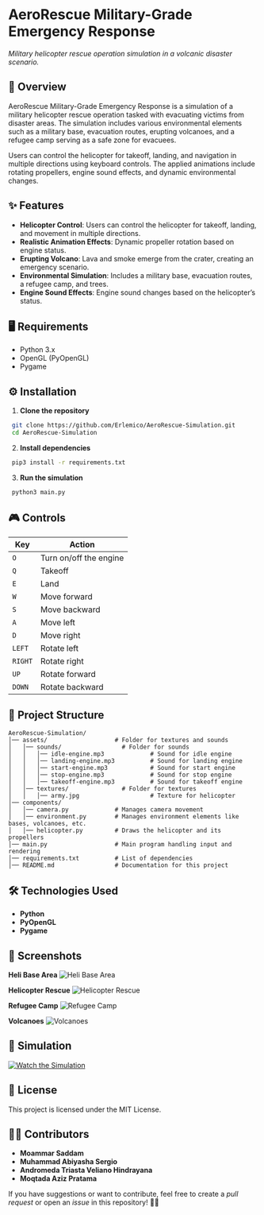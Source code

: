 # AeroRescue Military-Grade Emergency Response
_Military helicopter rescue operation simulation in a volcanic disaster scenario._

## 📌 Overview
AeroRescue Military-Grade Emergency Response is a simulation of a military helicopter rescue operation tasked with evacuating victims from disaster areas. The simulation includes various environmental elements such as a military base, evacuation routes, erupting volcanoes, and a refugee camp serving as a safe zone for evacuees.

Users can control the helicopter for takeoff, landing, and navigation in multiple directions using keyboard controls. The applied animations include rotating propellers, engine sound effects, and dynamic environmental changes.

## ✨ Features
- **Helicopter Control**: Users can control the helicopter for takeoff, landing, and movement in multiple directions.
- **Realistic Animation Effects**: Dynamic propeller rotation based on engine status.
- **Erupting Volcano**: Lava and smoke emerge from the crater, creating an emergency scenario.
- **Environmental Simulation**: Includes a military base, evacuation routes, a refugee camp, and trees.
- **Engine Sound Effects**: Engine sound changes based on the helicopter’s status.

## 🖥️ Requirements
- Python 3.x
- OpenGL (PyOpenGL)
- Pygame

## ⚙️ Installation
1. **Clone the repository**
```sh
 git clone https://github.com/Erlemico/AeroRescue-Simulation.git
 cd AeroRescue-Simulation
```
2. **Install dependencies**
```sh
 pip3 install -r requirements.txt
```
3. **Run the simulation**
```sh
 python3 main.py
```

## 🎮 Controls
| Key | Action |
|------|--------|
| `O` | Turn on/off the engine |
| `Q` | Takeoff |
| `E` | Land |
| `W` | Move forward |
| `S` | Move backward |
| `A` | Move left |
| `D` | Move right |
| `LEFT` | Rotate left |
| `RIGHT` | Rotate right |
| `UP` | Rotate forward |
| `DOWN` | Rotate backward |

## 📁 Project Structure
```
AeroRescue-Simulation/
│── assets/                   # Folder for textures and sounds
│   │── sounds/                 # Folder for sounds
│   │   │── idle-engine.mp3             # Sound for idle engine
│   │   │── landing-engine.mp3          # Sound for landing engine
│   │   │── start-engine.mp3            # Sound for start engine
│   │   │── stop-engine.mp3             # Sound for stop engine
│   │   │── takeoff-engine.mp3          # Sound for takeoff engine
│   │── textures/               # Folder for textures
│   │   │── army.jpg                    # Texture for helicopter
│── components/
│   │── camera.py             # Manages camera movement
│   │── environment.py        # Manages environment elements like bases, volcanoes, etc.
│   │── helicopter.py         # Draws the helicopter and its propellers
│── main.py                   # Main program handling input and rendering
│── requirements.txt          # List of dependencies
│── README.md                 # Documentation for this project
```

## 🛠️ Technologies Used
- **Python**
- **PyOpenGL**
- **Pygame**

## 📸 Screenshots
**Heli Base Area**
![Heli Base Area](assets/screenshots/heli-base.png)

**Helicopter Rescue**
![Helicopter Rescue](assets/screenshots/helicopter.png)

**Refugee Camp**
![Refugee Camp](assets/screenshots/refugee-camp.png)

**Volcanoes**
![Volcanoes](assets/screenshots/volcanoes.png)

## 🎥 Simulation
[![Watch the Simulation](https://img.youtube.com/vi/CZYDLnaDKHM/maxresdefault.jpg)](https://youtu.be/CZYDLnaDKHM)

## 📜 License
This project is licensed under the MIT License.

## 👨‍💻 Contributors
- **Moammar Saddam**
- **Muhammad Abiyasha Sergio**
- **Andromeda Triasta Veliano Hindrayana**
- **Moqtada Aziz Pratama**

If you have suggestions or want to contribute, feel free to create a _pull request_ or open an _issue_ in this repository! 🚁🔥
